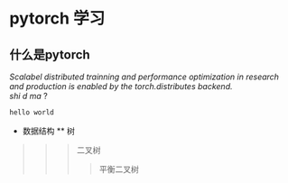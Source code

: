 # pytorch 学习

## 什么是pytorch
*Scalabel distributed trainning and performance optimization in research and production is enabled by the torch.distributes backend.*<br> _shi d ma_ ?


```cpp
hello world
```
* 数据结构
** 树
> > > 二叉树
> > > > 平衡二叉树
> > > > 
